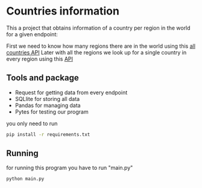 # Countries information
This a project that obtains information of a country per region in the world for a given endpoint:

First we need to know how many regions there are in the world using this [all countries API](https://rapidapi.com/apilayernet/api/rest-countries-v1)
Later with all the regions we look up for a single country in every region using this [API](https://restcountries.eu/)

## Tools and package

- Request for getting data from every endpoint
- SQLlite for storing all data
- Pandas for managing data
- Pytes for testing our program

you only need to run

```bash
pip install -r requirements.txt
```

## Running

for running this program you have to run "main.py"

```bash
python main.py
```
